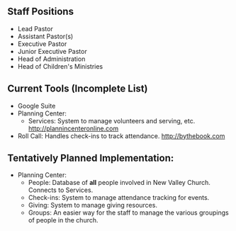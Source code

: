 ## Staff Positions

- Lead Pastor
- Assistant Pastor(s)
- Executive Pastor
- Junior Executive Pastor
- Head of Administration
- Head of Children's Ministries

## Current Tools (Incomplete List)

- Google Suite
- Planning Center:
    - Services:  System to manage volunteers and serving, etc. <http://plannincenteronline.com>
- Roll Call: Handles check-ins to track attendance. <http://bythebook.com> 

## Tentatively Planned Implementation:

- Planning Center:
    - People: Database of **all** people involved in New Valley Church.  Connects to Services.
    - Check-ins:  System to manage attendance tracking for events.
    - Giving: System to manage giving resources.
    - Groups:  An easier way for the staff to manage the various groupings of people in the church.


